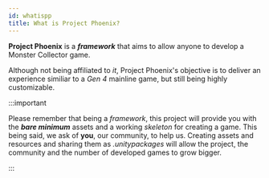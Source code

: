 ```yaml
---
id: whatispp
title: What is Project Phoenix?
---
```


**Project Phoenix** is ​​a **_framework_** that aims to allow anyone to develop a Monster Collector game.

Although not being affiliated to _it_, Project Phoenix's objective is to deliver an experience similiar to a _Gen 4_ mainline game,
but still being highly customizable.

:::important

Please remember that being a _framework_, this project will provide you with the **_bare minimum_** assets and a working _skeleton_ for creating a game. This being said, we ask of __you__, our community, to help us. Creating assets and resources and sharing them as _.unitypackages_ will allow the project, the community and the number of developed games to grow bigger.

:::


